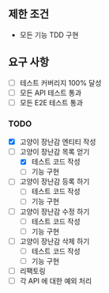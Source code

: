 ## 제한 조건
- 모든 기능 TDD 구현

## 요구 사항
- [ ] 테스트 커버리지 100% 달성 
- [ ] 모든 API 테스트 통과
- [ ] 모든 E2E 테스트 통과

### TODO  
- [X] 고양이 장난감 엔티티 작성
- [ ] 고양이 장난감 목록 얻기
  - [X] 테스트 코드 작성
  - [ ] 기능 구현
- [ ] 고양이 장난감 등록 하기
  - [ ] 테스트 코드 작성
  - [ ] 기능 구현
- [ ] 고양이 장난감 수정 하기
  - [ ] 테스트 코드 작성
  - [ ] 기능 구현
- [ ] 고양이 장난감 삭제 하기
  - [ ] 테스트 코드 작성
  - [ ] 기능 구현

- [ ] 리팩토링
- [ ] 각 API 에 대한 예외 처리

